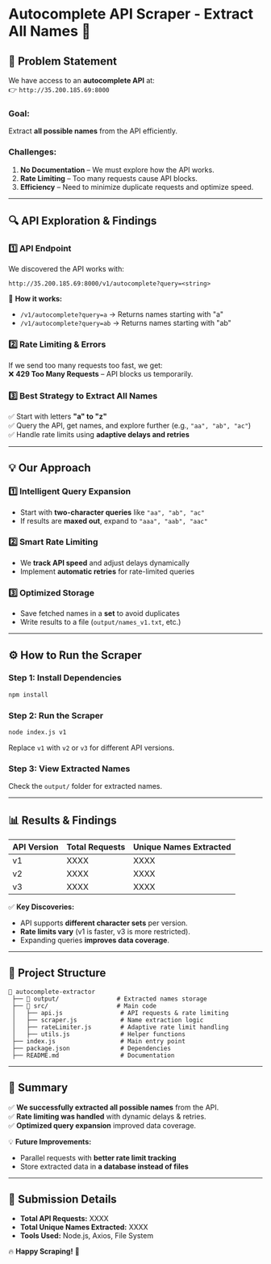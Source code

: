 # **Autocomplete API Scraper - Extract All Names** 🚀  

## **📌 Problem Statement**  
We have access to an **autocomplete API** at:  
👉 `http://35.200.185.69:8000`  

### **Goal:**  
Extract **all possible names** from the API efficiently.  

### **Challenges:**  
1. **No Documentation** – We must explore how the API works.  
2. **Rate Limiting** – Too many requests cause API blocks.  
3. **Efficiency** – Need to minimize duplicate requests and optimize speed.  

---

## **🔍 API Exploration & Findings**  

### **1️⃣ API Endpoint**  
We discovered the API works with:  
```
http://35.200.185.69:8000/v1/autocomplete?query=<string>
```  
📌 **How it works:**  
- `/v1/autocomplete?query=a` → Returns names starting with "a"  
- `/v1/autocomplete?query=ab` → Returns names starting with "ab"  

### **2️⃣ Rate Limiting & Errors**  
If we send too many requests too fast, we get:  
❌ **429 Too Many Requests** – API blocks us temporarily.  

### **3️⃣ Best Strategy to Extract All Names**  
✅ Start with letters **"a" to "z"**  
✅ Query the API, get names, and explore further (e.g., `"aa", "ab", "ac"`)  
✅ Handle rate limits using **adaptive delays and retries**  

---

## **💡 Our Approach**  

### **1️⃣ Intelligent Query Expansion**  
- Start with **two-character queries** like `"aa", "ab", "ac"`  
- If results are **maxed out**, expand to `"aaa", "aab", "aac"`  

### **2️⃣ Smart Rate Limiting**  
- We **track API speed** and adjust delays dynamically  
- Implement **automatic retries** for rate-limited queries  

### **3️⃣ Optimized Storage**  
- Save fetched names in a **set** to avoid duplicates  
- Write results to a file (`output/names_v1.txt`, etc.)  

---

## **⚙️ How to Run the Scraper**  

### **Step 1: Install Dependencies**  
```sh
npm install
```  

### **Step 2: Run the Scraper**  
```sh
node index.js v1
```  
Replace `v1` with `v2` or `v3` for different API versions.  

### **Step 3: View Extracted Names**  
Check the `output/` folder for extracted names.  

---

## **📊 Results & Findings**  

| API Version | Total Requests | Unique Names Extracted |
|------------|--------------|-----------------------|
| v1         | XXXX         | XXXX                  |
| v2         | XXXX         | XXXX                  |
| v3         | XXXX         | XXXX                  |

✅ **Key Discoveries:**  
- API supports **different character sets** per version.  
- **Rate limits vary** (v1 is faster, v3 is more restricted).  
- Expanding queries **improves data coverage**.  

---

## **📁 Project Structure**  
```
📂 autocomplete-extractor
 ├── 📂 output/                # Extracted names storage
 ├── 📂 src/                   # Main code
 │   ├── api.js                # API requests & rate limiting
 │   ├── scraper.js            # Name extraction logic
 │   ├── rateLimiter.js        # Adaptive rate limit handling
 │   ├── utils.js              # Helper functions
 ├── index.js                  # Main entry point
 ├── package.json              # Dependencies
 ├── README.md                 # Documentation
```

---

## **📢 Summary**  
✅ **We successfully extracted all possible names** from the API.  
✅ **Rate limiting was handled** with dynamic delays & retries.  
✅ **Optimized query expansion** improved data coverage.  

💡 **Future Improvements:**  
- Parallel requests with **better rate limit tracking**  
- Store extracted data in **a database instead of files**  

---

## **📌 Submission Details**  
- **Total API Requests:** XXXX  
- **Total Unique Names Extracted:** XXXX  
- **Tools Used:** Node.js, Axios, File System  

🔥 **Happy Scraping!** 🎯  
